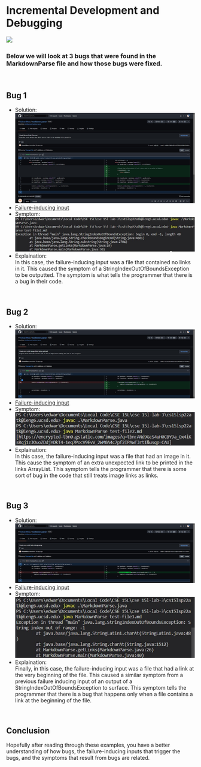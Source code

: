 # Incremental Development and Debugging

![](https://media.geeksforgeeks.org/wp-content/uploads/20190902105053/Debugging-Tips-To-Get-Better-At-It.png)
<br/>

### Below we will look at 3 bugs that were found in the MarkdownParse file and how those bugs were fixed.
<br/>

## Bug 1
* Solution:
![](..\images\labReport2\bug1.jpg)
* [Failure-inducing input](test-file1.md)
* Symptom:
![](..\images\labReport2\bug1symptom.jpg)
* Explaination: <br/>
In this case, the failure-inducing input was a file that contained no links in it. This caused the symptom of a StringIndexOutOfBoundsException to be outputted. The symptom is what tells the programmer that there is a bug in their code.
<br/>

## Bug 2
* Solution:
![](..\images\labReport2\bug2.jpg)
* [Failure-inducing input](test-file2.md)
* Symptom:
![](..\images\labReport2\bug2symptom.jpg)
* Explaination: <br/>
In this case, the failure-inducing input was a file that had an image in it. This cause the symptom of an extra unexpected link to be printed in the links ArrayList. This symptom tells the programmer that there is some sort of bug in the code that still treats image links as links.
<br/>

## Bug 3
* Solution:
![](..\images\labReport2\bug3.jpg)
* [Failure-inducing input](test-file3.md)
* Symptom:
![](..\images\labReport2\bug3symptom.jpg)
* Explaination: <br/>
Finally, in this case, the failure-inducing input was a file that had a link at the very beginning of the file. This caused a similar symptom from a previous failure inducing input of an output of a StringIndexOutOfBoundsException to surface. This symptom tells the programmer that there is a bug that happens only when a file contains a link at the beginning of the file.
<br/>

## Conclusion
Hopefully after reading through these examples, you have a better understanding of how bugs, the failure-inducing inputs that trigger the bugs, and the symptoms that result from bugs are related.